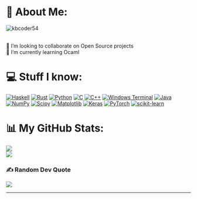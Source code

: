 # 💫 About Me:
<p align="left"> <img src="https://komarev.com/ghpvc/?username=kbcoder54&label=Profile%20views&color=0e75b6&style=flat" alt="kbcoder54" /> </p>
<br>👯 I’m looking to collaborate on Open Source projects<br>🌱 I’m currently learning Ocaml<br>



# 💻 Stuff I know:
[![Haskell](https://img.shields.io/badge/Haskell-white.svg?style=for-the-badge&logo=haskell&logoColor=purple)](#) [![Rust](https://img.shields.io/badge/rust-%23000000.svg?style=for-the-badge&logo=rust&logoColor=white)](#) [![Python](https://img.shields.io/badge/python-3670A0?style=for-the-badge&logo=python&logoColor=ffdd54)](#) [![C](https://img.shields.io/badge/c-%2300599C.svg?style=for-the-badge&logo=c&logoColor=white)](#) [![C++](https://img.shields.io/badge/c++-%2300599C.svg?style=for-the-badge&logo=c%2B%2B&logoColor=white)](#) [![Windows Terminal](https://img.shields.io/badge/Windows%20Terminal-%234D4D4D.svg?style=for-the-badge&logo=windows-terminal&logoColor=white)](#) [![Java](https://img.shields.io/badge/java-%23ED8B00.svg?style=for-the-badge&logo=openjdk&logoColor=white)](#) [![NumPy](https://img.shields.io/badge/numpy-%23013243.svg?style=for-the-badge&logo=numpy&logoColor=white)](#) [![Scipy](https://img.shields.io/badge/SciPy-%230C55A5.svg?style=for-the-badge&logo=scipy&logoColor=%white)](#) [![Matplotlib](https://img.shields.io/badge/Matplotlib-%23ffffff.svg?style=for-the-badge&logo=Matplotlib&logoColor=black)](#) [![Keras](https://img.shields.io/badge/Keras-%23D00000.svg?style=for-the-badge&logo=Keras&logoColor=white)](#) [![PyTorch](https://img.shields.io/badge/PyTorch-%23EE4C2C.svg?style=for-the-badge&logo=PyTorch&logoColor=white)](#) [![scikit-learn](https://img.shields.io/badge/scikit--learn-%23F7931E.svg?style=for-the-badge&logo=scikit-learn&logoColor=white)](#)

# 📊 My GitHub Stats:
[![](https://github-readme-stats.vercel.app/api?username=kbcoder54&theme=dark&hide_border=true&include_all_commits=true&count_private=true)](#)<br/>
[![](https://github-readme-stats.vercel.app/api/top-langs?username=kbcoder54&theme=dark&show_icons=true&locale=en&layout=compact)](#)<br/>

### ✍️ Random Dev Quote
![](https://quotes-github-readme.vercel.app/api?type=horizontal&theme=dark)

<!--
### 😂 Random Dev Meme
<img src='https://randommeme-five.vercel.app/' style="height: 400px;"/>
-->
---
